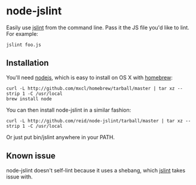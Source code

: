 node-jslint
===========

Easily use [jslint][] from the command line. Pass it the JS file you'd like to lint. For example:

    jslint foo.js

Installation
------------

You'll need [nodejs][], which is easy to install on OS X with [homebrew][]:

    curl -L http://github.com/mxcl/homebrew/tarball/master | tar xz --strip 1 -C /usr/local
    brew install node

You can then install node-jslint in a similar fashion:

    curl -L http://github.com/reid/node-jslint/tarball/master | tar xz --strip 1 -C /usr/local

Or just put bin/jslint anywhere in your PATH.

Known issue
-----------

node-jslint doesn't self-lint because it uses a shebang, which [jslint][] takes issue with.

[jslint]: http://jslint.com/
[nodejs]: http://nodejs.org/
[homebrew]: http://github.com/mxcl/homebrew
